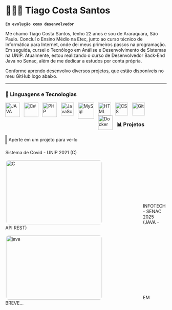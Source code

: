 # 👨🏻‍💻  Tiago Costa Santos

**`Em evolução como desenvolvedor`**


Me chamo Tiago Costa Santos, tenho 22 anos e sou de Araraquara, São Paulo. Concluí o Ensino Médio na Etec, junto ao curso técnico de Informática para Internet, onde dei meus primeiros passos na programação. Em seguida, cursei o Tecnólogo em Análise e Desenvolvimento de Sistemas na UNIP. Atualmente, estou realizando o curso de Desenvolvedor Back-End Java no Senac, além de me dedicar a estudos por conta própria.

Conforme aprendo desenvolvo diversos projetos, que estão disponíveis no meu GitHub logo abaixo.

---

### 🤖 Linguagens e Tecnologias

<img 
    align="left" 
    alt="JAVA"
    title="java" 
    width="45px" 
    style="padding-right: 10px;" 
    src="https://cdn.jsdelivr.net/gh/devicons/devicon@latest/icons/java/java-original-wordmark.svg"       
/>

<img 
    align="left" 
    alt="C#"
    title="C#" 
    width="45px" 
    style="padding-right: 10px;" 
    src="https://cdn.jsdelivr.net/gh/devicons/devicon@latest/icons/csharp/csharp-original.svg"      
/>

<img 
    align="left" 
    alt="PHP" 
    title="PHP"
    width="45px" 
    style="padding-right: 10px;" 
    src="https://cdn.jsdelivr.net/gh/devicons/devicon@latest/icons/php/php-original.svg" 
/>

<img 
    align="left" 
    alt="JavaScript" 
    title="JavaScript"
    width="40px" 
    style="padding-right: 10px;" 
    src="https://cdn.jsdelivr.net/gh/devicons/devicon@latest/icons/javascript/javascript-original.svg" 
/>

<img 
    align="left" 
    alt="MySql"
    title="MySql" 
    width="50px" 
    style="padding-right: 10px;" 
    src="https://cdn.jsdelivr.net/gh/devicons/devicon@latest/icons/mysql/mysql-original-wordmark.svg"      
/>      

<img 
    align="left" 
    alt="HTML"
    title="HTML" 
    width="40px" 
    style="padding-right: 10px;" 
    src="https://cdn.jsdelivr.net/gh/devicons/devicon@latest/icons/html5/html5-original.svg" 
/>

<img 
    align="left" 
    alt="CSS" 
    title="CSS"
    width="40px" 
    style="padding-right: 10px;" 
    src="https://cdn.jsdelivr.net/gh/devicons/devicon@latest/icons/css3/css3-original.svg" 
/>



<img 
    align="left" 
    alt="Git" 
    title="Git"
    width="40px" 
    style="padding-right: 10px;" 
    src="https://cdn.jsdelivr.net/gh/devicons/devicon@latest/icons/git/git-original.svg" 
/>

<img 
    align="left" 
    alt="Docker" 
    title="Docker"
    width="45px" 
    style="padding-right: 10px;" 
    src="https://cdn.jsdelivr.net/gh/devicons/devicon@latest/icons/docker/docker-original-wordmark.svg" 
/>
        

<br/>
<br/>

### 📊 Projetos

<div style="border-left: 4px solid gray; padding: 6px;">
Aperte em um projeto para ve-lo
</div>
<br>
Sistema de Covid - UNIP 2021 (C)
<p>
  
  <a href="https://github.com/TiagoCostaSantos/PIM-IV/tree/main" >
    <img
    align="left"
    src="https://i.postimg.cc/zBSYDn0c/output-onlinegiftools.gif" 
    width="300" 
    height="200"
    alt="C" 
    title="C"
    style="display:block;margin-right:25%; border:2px solid white; border-radius:10px;"
    />
  </a>
</p>
<br><br><br><br>
<br><br><br><br>
INFOTECH - SENAC 2025 (JAVA - API REST)
<p>
  
  <a href="https://github.com/TiagoCostaSantos/InfoTech" >
    <img
    align="left"
    src="https://i.postimg.cc/fyL3CWDy/INFOTECH.png" 
    width="300" 
    height="200"
    alt="java" 
    title="java"
    style="display:block;margin-right:25%; border:2px solid white; border-radius:10px;"
    />
  </a>
</p>
<br><br><br><br><br><br><br><br><br><br><br>
EM BREVE...
